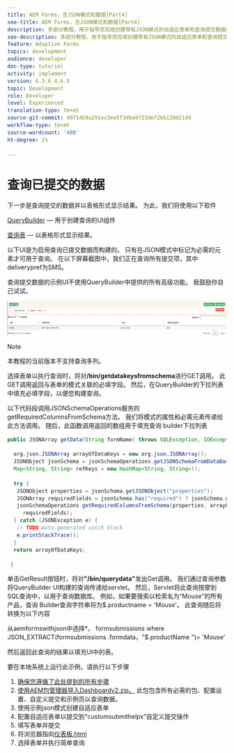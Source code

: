 ```yaml
---
title: AEM Forms，含JSON模式和数据[Part4]
seo-title: AEM Forms，含JSON模式和数据[Part4]
description: 多部分教程，用于指导您完成创建带有JSON模式的自适应表单和查询提交数据所涉及的步骤。
seo-description: 多部分教程，用于指导您完成创建带有JSON模式的自适应表单和查询提交数据所涉及的步骤。
feature: Adaptive Forms
topics: development
audience: developer
doc-type: tutorial
activity: implement
version: 6.3,6.4,6.5
topic: Development
role: Developer
level: Experienced
translation-type: tm+mt
source-git-commit: d9714b9a291ec3ee5f3dba9723de72bb120d2149
workflow-type: tm+mt
source-wordcount: '480'
ht-degree: 1%

---
```



# 查询已提交的数据


下一步是查询提交的数据并以表格形式显示结果。 为此，我们将使用以下软件

[QueryBuilder](https://querybuilder.js.org/)  — 用于创建查询的UI组件

[查询表](https://datatables.net/) — 以表格形式显示结果。

以下UI是为启用查询已提交数据而构建的。 只有在JSON模式中标记为必需的元素才可用于查询。 在以下屏幕截图中，我们正在查询所有提交项，其中deliverypref为SMS。

查询提交数据的示例UI不使用QueryBuilder中提供的所有高级功能。 我鼓励你自己试试。

![查询生成器](assets/querybuilderui.gif)

>[!NOTE]
>
>本教程的当前版本不支持查询多列。

选择表单以执行查询时，将对&#x200B;**/bin/getdatakeysfromschema**&#x200B;进行GET调用。 此GET调用返回与表单的模式关联的必填字段。 然后，在QueryBuilder的下拉列表中填充必填字段，以便您构建查询。

以下代码段调用JSONSchemaOperations服务的getRequiredColumnsFromSchema方法。 我们将模式的属性和必需元素传递给此方法调用。 随后，此函数调用返回的数组用于填充查询 builder下拉列表

```java
public JSONArray getData(String formName) throws SQLException, IOException {

  org.json.JSONArray arrayOfDataKeys = new org.json.JSONArray();
  JSONObject jsonSchema = jsonSchemaOperations.getJSONSchemaFromDataBase(formName);
  Map<String, String> refKeys = new HashMap<String, String>();

  try {
   JSONObject properties = jsonSchema.getJSONObject("properties");
   JSONArray requiredFields = jsonSchema.has("required") ? jsonSchema.getJSONArray("required") : null;
   jsonSchemaOperations.getRequiredColumnsFromSchema(properties, arrayOfDataKeys, "", jsonSchema, refKeys,
     requiredFields);
  } catch (JSONException e) {
   // TODO Auto-generated catch block
   e.printStackTrace();
  }
  return arrayOfDataKeys;

 }
```

单击GetResult按钮时，将对&#x200B;**&quot;/bin/querydata&quot;**&#x200B;发出Get调用。 我们通过查询参数将QueryBuilder UI构建的查询传递给servlet。 然后，Servlet将此查询按摩到SQL查询中，以用于查询数据库。 例如，如果要搜索以检索名为“Mouse”的所有产品，查询 Builder查询字符串将为$.productname = &#39;Mouse&#39;。 此查询随后将转换为以下内容

从aemformswithjson中选择*。  formsubmissions where JSON_EXTRACT(formsubmissions .formdata，&quot;$.productName &quot;)= &#39;Mouse&#39;

然后返回此查询的结果以填充UI中的表。

要在本地系统上运行此示例，请执行以下步骤

1. [确保您遵循了此处提到的所有步骤](part2.md)
1. [使用AEM包管理器导入Dashboardv2.zip。](assets/dashboardv2.zip) 此包包含所有必需的包、配置设置、自定义提交和示例页以查询数据。
1. 使用示例json模式创建自适应表单
1. 配置自适应表单以提交到“customsubmithelpx”自定义提交操作
1. 填写表单并提交
1. 将浏览器指向[仪表板.html](http://localhost:4502/content/AemForms/dashboard.html)
1. 选择表单并执行简单查询

